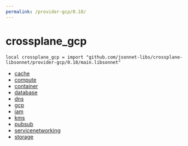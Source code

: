 ```yaml
---
permalink: /provider-gcp/0.18/
---
```


# crossplane_gcp

```jsonnet
local crossplane_gcp = import "github.com/jsonnet-libs/crossplane-libsonnet/provider-gcp/0.18/main.libsonnet"
```



* [cache](cache/index.md)
* [compute](compute/index.md)
* [container](container/index.md)
* [database](database/index.md)
* [dns](dns/index.md)
* [gcp](gcp/index.md)
* [iam](iam/index.md)
* [kms](kms/index.md)
* [pubsub](pubsub/index.md)
* [servicenetworking](servicenetworking/index.md)
* [storage](storage/index.md)